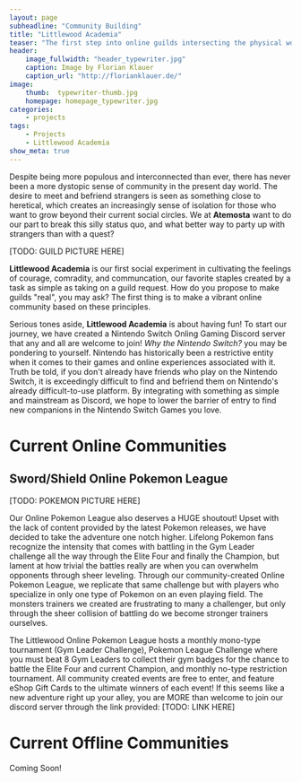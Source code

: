 ```yaml
---
layout: page
subheadline: "Community Building"
title: "Littlewood Academia"
teaser: "The first step into online guilds intersecting the physical world."
header:
    image_fullwidth: "header_typewriter.jpg"
    caption: Image by Florian Klauer
    caption_url: "http://florianklauer.de/"
image:
    thumb:  typewriter-thumb.jpg
    homepage: homepage_typewriter.jpg
categories:
    - projects
tags:
    - Projects
    - Littlewood Academia
show_meta: true
---
```

Despite being more populous and interconnected than ever, there has never been a more dystopic sense of community in the present day world. The desire to meet and befriend strangers is seen as something close to heretical, which creates an increasingly sense of isolation for those who want to grow beyond their current social circles. We at **Atemosta** want to do our part to break this silly status quo, and what better way to party up with strangers than with a quest?

[TODO: GUILD PICTURE HERE]

**Littlewood Academia** is our first social experiment in cultivating the feelings of courage, comradity, and communcation, our favorite staples created by a task as simple as taking on a guild request. How do you propose to make guilds "real", you may ask? The first thing is to make a vibrant online community based on these principles.

Serious tones aside, **Littlewood Academia** is about having fun! To start our journey, we have created a Nintendo Switch Onling Gaming Discord server that any and all are welcome to join! *Why the Nintendo Switch?* you may be pondering to yourself. Nintendo has historically been a restrictive entity when it comes to their games and online experiences associated with it. Truth be told, if you don't already have friends who play on the Nintendo Switch, it is exceedingly difficult to find and befriend them on Nintendo's already difficult-to-use platform. By integrating with something as simple and mainstream as Discord, we hope to lower the barrier of entry to find new companions in the Nintendo Switch Games you love.

# Current Online Communities
## Sword/Shield Online Pokemon League

[TODO: POKEMON PICTURE HERE]

Our Online Pokemon League also deserves a HUGE shoutout! Upset with the lack of content provided by the latest Pokemon releases, we have decided to take the adventure one notch higher. Lifelong Pokemon fans recognize the intensity that comes with battling in the Gym Leader challenge all the way through the Elite Four and finally the Champion, but lament at how trivial the battles really are when you can overwhelm opponents through sheer leveling. Through our community-created Online Pokemon League, we replicate that same challenge but with players who specialize in only one type of Pokemon on an even playing field. The monsters trainers we created are frustrating to many a challenger, but only through the sheer collision of battling do we become stronger trainers ourselves.

The Littlewood Online Pokemon League hosts a monthly mono-type tournament (Gym Leader Challenge), Pokemon League Challenge where you must beat 8 Gym Leaders to collect their gym badges for the chance to battle the Elite Four and current Champion, and monthly no-type restriction tournament. All community created events are free to enter, and feature eShop Gift Cards to the ultimate winners of each event! If this seems like a new adventure right up your alley, you are MORE than welcome to join our discord server through the link provided: [TODO: LINK HERE]

# Current Offline Communities
Coming Soon!
<!-- [![ko-fi](https://www.ko-fi.com/img/githubbutton_sm.svg)](https://ko-fi.com/Q5Q81LOP9) -->
